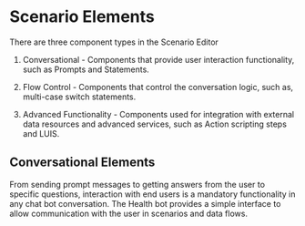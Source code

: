 # Scenario Elements

There are three component types in the Scenario Editor
  <br>
1. Conversational - Components that provide user interaction functionality, such as Prompts and Statements.

2. Flow Control - Components that control the conversation logic, such as, multi-case switch statements.

3. Advanced Functionality - Components used for integration with external data resources and advanced services, such as Action scripting steps and LUIS.

## Conversational Elements
From sending prompt messages to getting answers from the user to specific questions, interaction with end users is a mandatory functionality in any chat bot conversation. The Health bot provides a simple interface to allow communication with the user in scenarios and data flows.
